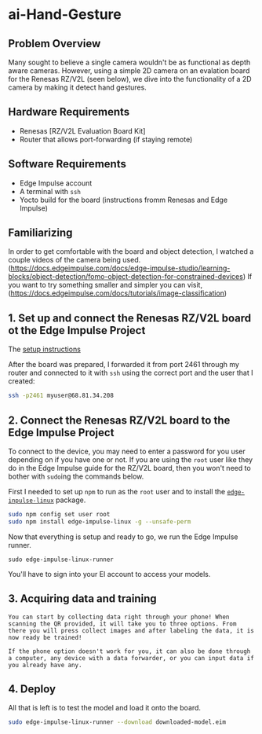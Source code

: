 # ai-Hand-Gesture
## Problem Overview

Many sought to believe a single camera wouldn't be as functional as depth aware cameras. However, using a simple 2D camera on an evalation board for the Renesas RZ/V2L (seen below), we dive into the functionality of a 2D camera by making it detect hand gestures.

## Hardware Requirements
  - Renesas [RZ/V2L Evaluation Board Kit]
  - Router that allows port-forwarding (if staying remote)
 
 ## Software Requirements
  - Edge Impulse account
  - A terminal with `ssh`
  - Yocto build for the board (instructions fromm Renesas and Edge Impulse)
  
  ## Familiarizing
  
  In order to get comfortable with the board and object detection, I watched a couple 
     videos of the camera being used. 
     (https://docs.edgeimpulse.com/docs/edge-impulse-studio/learning-blocks/object-detection/fomo-object-detection-for-constrained-devices) 
     If you want to try something smaller and simpler you can visit,    (https://docs.edgeimpulse.com/docs/tutorials/image-classification)
     
     
     
  ## 1. Set up and connect the Renesas RZ/V2L board ot the Edge Impulse Project
   
The [setup instructions](https://docs.edgeimpulse.com/docs/development-platforms/officially-supported-cpu-gpu-targets/renesas-rz-v2l)

 After the board was prepared, I forwarded it from port 2461 through my router
 and connected to it with `ssh` using the correct port and the user that I created:

 ```sh
 ssh -p2461 myuser@68.81.34.208
 ```


 
 ## 2. Connect the Renesas RZ/V2L board to the Edge Impulse Project
 
 To connect to the device, you may need to enter a password for you user depending
 on if you have one or not. If you are using the `root` user like they do in the
 Edge Impulse guide for the RZ/V2L board, then you won't need to bother with
 `sudo`ing the commands below.

 First I needed to set up `npm` to run as the `root` user and to install
 the [`edge-inpulse-linux`](https://github.com/edgeimpulse/edge-impulse-linux-cli) package.

 ```sh
 sudo npm config set user root
 sudo npm install edge-impulse-linux -g --unsafe-perm
 ```

 Now that everything is setup and ready to go, we run the Edge Impulse runner.

 ```ssh
 sudo edge-impulse-linux-runner
 ```

 You'll have to sign into your EI account to access your models.

## 3. Acquiring data and training
    
    You can start by collecting data right through your phone! When scanning the QR provided, it will take you to three options. From there you will press collect images and after labeling the data, it is now ready be trained!
    
    If the phone option doesn't work for you, it can also be done through a computer, any device with a data forwarder, or you can input data if you already have any. 
    
## 4. Deploy
All that is left is to test the model and load it onto the board.

 ```sh
 sudo edge-impulse-linux-runner --download downloaded-model.eim
 ```
 
       
 
 
 
 

   
  
 


